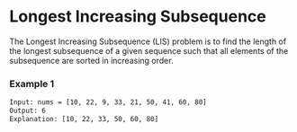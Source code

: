 # Longest Increasing Subsequence

The Longest Increasing Subsequence (LIS) problem is to find the length of the longest subsequence of a given sequence such that all elements of the subsequence are sorted in increasing order. 

### Example 1
```sh
Input: nums = [10, 22, 9, 33, 21, 50, 41, 60, 80]
Output: 6
Explanation: [10, 22, 33, 50, 60, 80]
```
